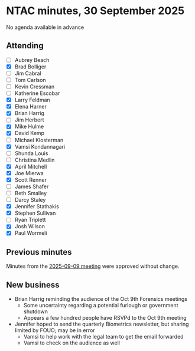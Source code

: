 # NTAC minutes, 30 September 2025

No agenda available in advance

## Attending

- [ ] Aubrey Beach
- [x] Brad Bolliger
- [ ] Jim Cabral
- [ ] Tom Carlson
- [ ] Kevin Cressman
- [ ] Katherine Escobar
- [x] Larry Feldman
- [x] Elena Harner
- [x] Brian Harrig
- [ ] Jim Herbert
- [x] Mike Hulme
- [x] David Kemp
- [ ] Michael Klosterman
- [x] Vamsi Kondannagari
- [ ] Shunda Louis
- [ ] Christina Medlin
- [x] April Mitchell
- [x] Joe Mierwa
- [x] Scott Renner
- [ ] James Shafer
- [ ] Beth Smalley
- [ ] Darcy Staley 
- [x] Jennifer Stathakis
- [x] Stephen Sullivan
- [ ] Ryan Triplett
- [x] Josh Wilson
- [x] Paul Wormeli

## Previous minutes

Minutes from the [2025-09-09 meeting](2025-09-09-minutes.md) were approved without change.

## New business

* Brian Harrig reminding the audience of the Oct 9th Forensics meetings
  - Some uncertainty regarding a potential furlough or government shutdown
  - Appears a few hundred people have RSVPd to the Oct 9th meeting
* Jennifer hoped to send the quarterly Biometrics newsletter, but sharing limited by FOUO; may be in error
  - Vamsi to help work with the legal team to get the email forwarded
  - Vamsi to check on the audience as well



